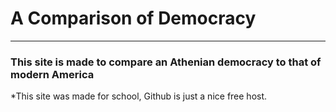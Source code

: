 # A Comparison of Democracy
***
### This site is made to compare an Athenian democracy to that of modern America

 *This site was made for school, Github is just a nice free host.
